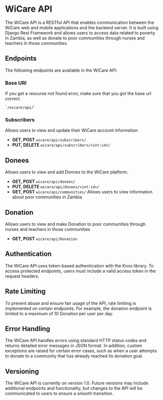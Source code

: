 # WiCare API

The WiCare API is a RESTful API that enables communication between the WiCare web and mobile applications and the backend server. It is built using Django Rest Framework and allows users to access data related to poverty in Zambia, as well as donate to poor communities through nurses and teachers in those communities.

## Endpoints
The following endpoints are available in the WiCare API:

### Base URI

If you get a resourse not found error, make sure that you got the base url correct.

    `/wicare/api/`

### Subscribers
Allows users to view and update their WiCare account information

* **GET, POST** `wicare/api/subscribers/`
* **PUT, DELETE** `wicare/api/subscribers/<int:id>/`
  
## Donees
Allows users to view and add Donnes to the WiCare platform.

* **GET, POST** `wicare/api/donees/`
* **PUT, DELETE** `wicare/api/donees/<int:id>/`
* **GET, POST** `wicare/api/communities/` Allows users to view information about poor communities in Zambia

## Donation
Allows users to view and make Donation to poor communities through nurses and teachers in those communities

* **GET, POST** `wicare/api/Donation`

## Authentication
The WiCare API uses token-based authentication with the Knox library. To access protected endpoints, users must include a valid access token in the request headers.

## Rate Limiting
To prevent abuse and ensure fair usage of the API, rate limiting is implemented on certain endpoints. For example, the donation endpoint is limited to a maximum of 10 Donation per user per day.

## Error Handling
The WiCare API handles errors using standard HTTP status codes and returns detailed error messages in JSON format. In addition, custom exceptions are raised for certain error cases, such as when a user attempts to donate to a community that has already reached its donation goal.

## Versioning
The WiCare API is currently on version 1.0. Future versions may include additional endpoints and functionality, but changes to the API will be communicated to users to ensure a smooth transition.